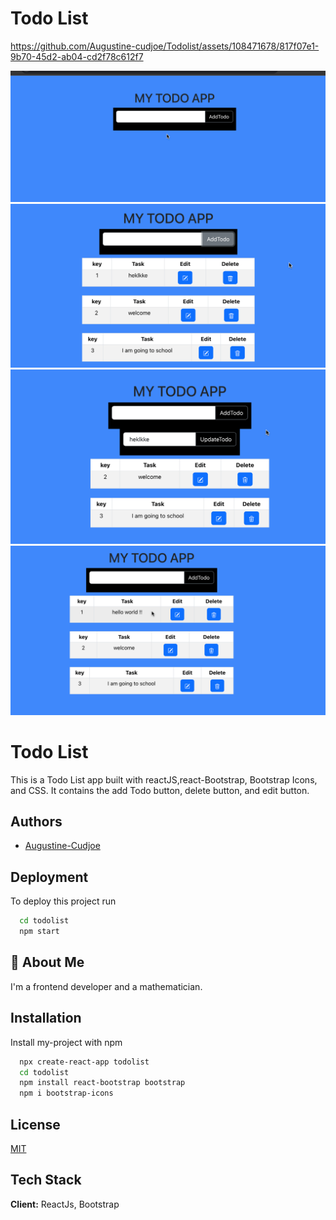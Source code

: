 <h1>Todo List</h1>






https://github.com/Augustine-cudjoe/Todolist/assets/108471678/817f07e1-9b70-45d2-ab04-cd2f78c612f7

<img src="todo.png" />
<img src="todo1.png" />
<img src="todo2.png" />
<img src="todo3.png" />



# Todo List 
This is a Todo List app built with reactJS,react-Bootstrap, Bootstrap Icons, and CSS. It contains the add Todo button, delete button, and edit button.


## Authors

- [Augustine-Cudjoe](https://www.github.com/Augustine-Cudjoe)


## Deployment

To deploy this project run

```bash
  cd todolist
  npm start
```


## 🚀 About Me
I'm a frontend developer and a mathematician.


## Installation

Install my-project with npm

```bash
  npx create-react-app todolist
  cd todolist
  npm install react-bootstrap bootstrap
  npm i bootstrap-icons

```
    
## License

[MIT](https://choosealicense.com/licenses/mit/)


## Tech Stack

**Client:** ReactJs, Bootstrap





